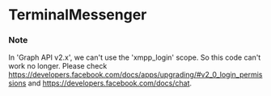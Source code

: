 TerminalMessenger
=================

### Note

In 'Graph API v2.x', we can't use the 'xmpp_login' scope. So this code can't work no longer.
Please check https://developers.facebook.com/docs/apps/upgrading/#v2_0_login_permissions and https://developers.facebook.com/docs/chat.
